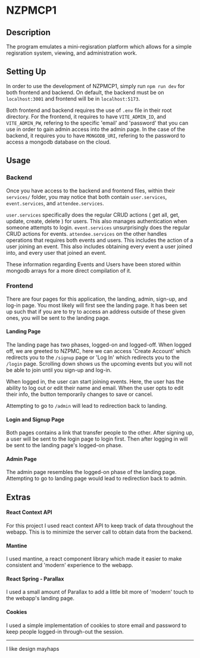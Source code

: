 # NZPMCP1

## Description

The program emulates a mini-regisration platform which allows for a simple regisration system, viewing, and administration work.

## Setting Up

In order to use the development of NZPMCP1, simply run ```npm run dev``` for both frontend and backend. On default, the backend must be on ```localhost:3001``` and frontend will be in ```localhost:5173```. 

Both frontend and backend requires the use of ```.env``` file in their root directory. For the frontend, it requires to have ```VITE_ADMIN_ID```, and ```VITE_ADMIN_PW```, refering to the specific 'email' and 'password' that you can use in order to gain admin access into the admin page. In the case of the backend, it requires you to have ```MONGODB_URI```, refering to the password to access a mongodb database on the cloud.

## Usage

### Backend

Once you have access to the backend and frontend files, within their ```services/``` folder, you may notice that both contain ```user.services```, ```event.services```, and ```attendee.services```. 

```user.services``` specifically does the regular CRUD actions ( get all, get, update, create, delete ) for users. This also manages authentication when someone attempts to login. ```event.services``` unsurprisingly does the regular CRUD actions for events. ```attendee.services``` on the other handles operations that requires both events and users. This includes the action of a user joining an event. This also includes obtaining every event a user joined into, and every user that joined an event.

These information regarding Events and Users have been stored within mongodb  arrays for a more direct compilation of it. 

### Frontend

There are four pages for this application, the landing, admin, sign-up, and log-in page. You most likely will first see the landing page. It has been set up such that if you are to try to access an address outside of these given ones, you will be sent to the landing page.

#### Landing Page

The landing page has two phases, logged-on and logged-off. When logged off, we are greeted to NZPMC, here we can access 'Create Account' which redirects you to the ```/signup``` page or 'Log In' which redirects you to the ```/login``` page. Scrolling down shows us the upcoming events but you will not be able to join until you sign-up and log-in.

When logged in, the user can start joining events. Here, the user has the ability to log out or edit their name and email. When the user opts to edit their info, the button temporarily changes to save or cancel.

Attempting to go to ```/admin``` will lead to redirection back to landing.

#### Login and Signup Page

Both pages contains a link that transfer people to the other. After signing up, a user will be sent to the login page to login first. Then after logging in will be sent to the landing page's logged-on phase. 

#### Admin Page

The admin page resembles the logged-on phase of the landing page. Attempting to go to landing page would lead to redirection back to admin.

## Extras

#### React Context API

For this project I used react context API to keep track of data throughout the webapp. This is to minimize the server call to obtain data from the backend.

#### Mantine

I used mantine, a react component library which made it easier to make consistent and 'modern' experience to the webapp.

#### React Spring - Parallax

I used a small amount of Parallax to add a little bit more of 'modern' touch to the webapp's landing page.

#### Cookies

I used a simple implementation of cookies to store email and password to keep people logged-in through-out the session.

---
I like design mayhaps




